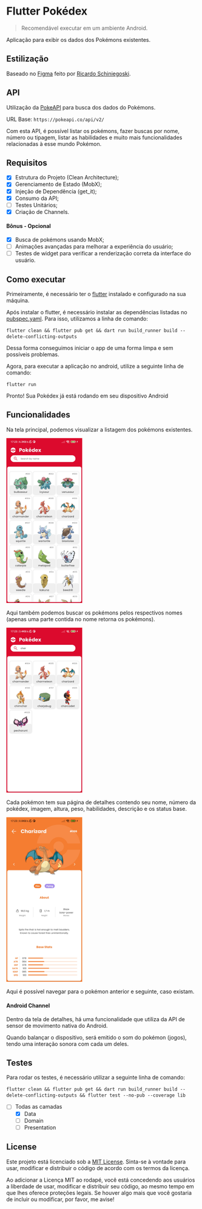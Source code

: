 # Flutter Pokédex

> Recomendável executar em um ambiente Android.

Aplicação para exibir os dados dos Pokémons existentes.

## Estilização

Baseado no [Figma](https://www.figma.com/community/file/979132880663340794) feito por [Ricardo Schiniegoski](https://www.figma.com/@ricardohs).

## API

Utilização da [PokeAPI](https://pokeapi.co/) para busca dos dados do Pokémons.

URL Base: `https://pokeapi.co/api/v2/`

Com esta API, é possível listar os pokémons, fazer buscas por nome, número ou tipagem, listar as habilidades e muito mais funcionalidades relacionadas
à esse mundo Pokémon.

## Requisitos

- [x] Estrutura do Projeto (Clean Architecture);
- [x] Gerenciamento de Estado (MobX);
- [x] Injeção de Dependência (get_it);
- [x] Consumo da API;
- [ ] Testes Unitários;
- [x] Criação de Channels.

#### Bônus - Opcional

- [x] Busca de pokémons usando MobX;
- [ ] Animações avançadas para melhorar a experiência do usuário;
- [ ] Testes de widget para verificar a renderização correta da interface do usuário.

## Como executar

Primeiramente, é necessário ter o [flutter](https://docs.flutter.dev/get-started/install) instalado e configurado na sua máquina.

Após instalar o flutter, é necessário instalar as dependências listadas no [pubspec.yaml](pubspec.yaml). Para isso, utilizamos a linha de comando:

```shell
flutter clean && flutter pub get && dart run build_runner build --delete-conflicting-outputs
```

Dessa forma conseguimos iniciar o app de uma forma limpa e sem possíveis problemas.

Agora, para executar a aplicação no android, utilize a seguinte linha de comando:

```shell
flutter run
```

Pronto! Sua Pokédex já está rodando em seu dispositivo Android

## Funcionalidades

Na tela principal, podemos visualizar a listagem dos pokémons existentes.

<p>
  <img src="docs/pokemon_list.jpg" width=200>
</p>

Aqui também podemos buscar os pokémons pelos respectivos nomes (apenas uma parte contida no nome retorna os pokémons).

<p>
  <img src="docs/pokemon_filtered_list.jpg" width=200>
</p>

Cada pokémon tem sua página de detalhes contendo seu nome, número da pokédex, imagem, altura, peso, habilidades, descrição e os status base.

<p>
  <img src="docs/pokemon_details.jpg" width=200>
</p>

Aqui é possível navegar para o pokémon anterior e seguinte, caso existam.

#### Android Channel

Dentro da tela de detalhes, há uma funcionalidade que utiliza da API de sensor de movimento nativa do Android.

Quando balançar o dispositivo, será emitido o som do pokémon (jogos), tendo uma interação sonora com cada um deles.

## Testes

Para rodar os testes, é necessário utilizar a seguinte linha de comando:

```shell
flutter clean && flutter pub get && dart run build_runner build --delete-conflicting-outputs && flutter test --no-pub --coverage lib
```

- [ ] Todas as camadas
  - [x] Data
  - [ ] Domain
  - [ ] Presentation

## License

Este projeto está licenciado sob a [MIT License](https://opensource.org/license/mit/). Sinta-se à vontade para usar, modificar e distribuir o código de acordo com os termos da licença.

Ao adicionar a Licença MIT ao rodapé, você está concedendo aos usuários a liberdade de usar, modificar e distribuir seu código, ao mesmo tempo em que lhes oferece proteções legais. Se houver algo mais que você gostaria de incluir ou modificar, por favor, me avise!
